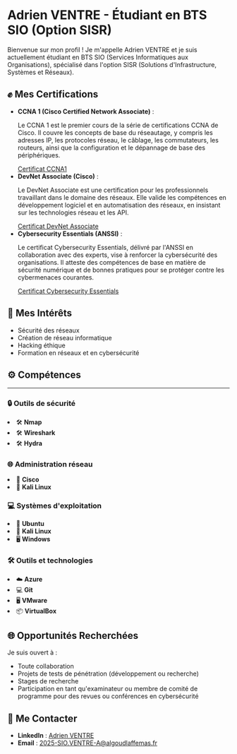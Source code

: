   <h1>Adrien VENTRE - &Eacute;tudiant en BTS SIO (Option SISR)</h1>
    <p>Bienvenue sur mon profil ! Je m'appelle Adrien VENTRE et je suis actuellement &eacute;tudiant en BTS SIO (Services Informatiques aux Organisations), sp&eacute;cialis&eacute; dans l'option SISR (Solutions d'Infrastructure, Syst&egrave;mes et R&eacute;seaux).</p>

  <h2>✊ Mes Certifications</h2>
    <ul>
        <li>
            <strong>CCNA 1 (Cisco Certified Network Associate)</strong> :
            <p>Le CCNA 1 est le premier cours de la s&eacute;rie de certifications CCNA de Cisco. Il couvre les concepts de base du r&eacute;seautage, y compris les adresses IP, les protocoles r&eacute;seau, le c&acirc;blage, les commutateurs, les routeurs, ainsi que la configuration et le d&eacute;pannage de base des p&eacute;riph&eacute;riques.</p>
            <a href="https://www.credly.com/badges/1daf5336-b8d6-4c3c-9426-0368dba92b28">Certificat CCNA1</a>
        </li>
        <li>
            <strong>DevNet Associate (Cisco)</strong> :
            <p>Le DevNet Associate est une certification pour les professionnels travaillant dans le domaine des r&eacute;seaux. Elle valide les comp&eacute;tences en d&eacute;veloppement logiciel et en automatisation des r&eacute;seaux, en insistant sur les technologies r&eacute;seau et les API.</p>
            <a href="https://www.credly.com/org/cisco/badge/devnet-associate">Certificat DevNet Associate</a>
        </li>
        <li>
            <strong>Cybersecurity Essentials (ANSSI)</strong> :
            <p>Le certificat Cybersecurity Essentials, d&eacute;livr&eacute; par l'ANSSI en collaboration avec des experts, vise &agrave; renforcer la cybers&eacute;curit&eacute; des organisations. Il atteste des comp&eacute;tences de base en mati&egrave;re de s&eacute;curit&eacute; num&eacute;rique et de bonnes pratiques pour se prot&eacute;ger contre les cybermenaces courantes.</p>
            <a href="https://www.credly.com/badges/c5fddce3-8edf-4069-8c8d-cfe7c7a59221">Certificat Cybersecurity Essentials</a>
        </li>
    </ul>

  <h2>🚀 Mes Int&eacute;r&ecirc;ts</h2>
    <ul>
        <li>S&eacute;curit&eacute; des r&eacute;seaux</li>
        <li>Création de réseau informatique</li>
        <li>Hacking &eacute;thique</li>
        <li>Formation en réseaux et en cybers&eacute;curit&eacute;</li>
    </ul>
   <h2>⚙️ Compétences</h2>
    <hr>
 <h3>🔒 Outils de sécurité</h3>
        <li>🛠️ <strong>Nmap</strong></li>
        <li>🛠️ <strong>Wireshark</strong></li>
        <li>🛠️ <strong>Hydra</strong></li>
 <h3>🌐 Administration réseau</h3>
        <li>📡 <strong>Cisco</strong></li>
        <li>🐧 <strong>Kali Linux</strong></li>
<h3>💻 Systèmes d'exploitation</h3>
        <li>🐧 <strong>Ubuntu</strong></li>
        <li>🐧 <strong>Kali Linux</strong></li>
        <li>🖥️ <strong>Windows</strong></li>
 <h3>🛠️ Outils et technologies</h3>
        <li>☁️ <strong>Azure</strong></li>
        <li>💻 <strong>Git</strong></li>
        <li>🖥️ <strong>VMware</strong></li>
        <li>📦 <strong>VirtualBox</strong></li> 
 <h2>🌐 Opportunit&eacute;s Recherch&eacute;es</h2>
    <p>Je suis ouvert &agrave; :</p>
    <ul>
        <li>Toute collaboration</li>
        <li>Projets de tests de p&eacute;n&eacute;tration (d&eacute;veloppement ou recherche)</li>
        <li>Stages de recherche</li>
        <li>Participation en tant qu'examinateur ou membre de comit&eacute; de programme pour des revues ou conf&eacute;rences en cybers&eacute;curit&eacute;</li>
    </ul>

<h2>📨 Me Contacter</h2>
    <ul>
        <li><strong>LinkedIn</strong> : <a href="https://www.linkedin.com/in/adrien-v-362a72258">Adrien VENTRE</a></li>
        <li><strong>Email</strong> : <a href="mailto:2025-SIO.VENTRE-A@algoudlaffemas.fr">2025-SIO.VENTRE-A@algoudlaffemas.fr</a></li>
    </ul>


